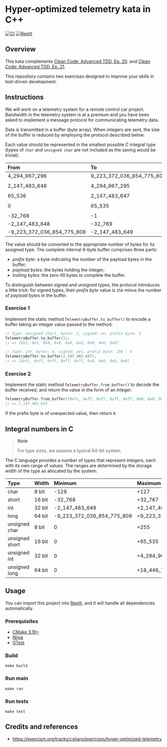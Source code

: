 # Hyper-optimized telemetry kata in C++

[![CI](https://github.com/Coding-Cuddles/hyper-optimized-telemetry-cpp-kata/actions/workflows/main.yml/badge.svg)](https://github.com/Coding-Cuddles/hyper-optimized-telemetry-cpp-kata/actions/workflows/main.yml)
[![Replit](https://img.shields.io/badge/Try%20with%20Replit-black?logo=replit)](https://replit.com/new/github/Coding-Cuddles/hyper-optimized-telemetry-cpp-kata)

## Overview

This kata complements [Clean Code: Advanced TDD, Ep. 20](https://cleancoders.com/episode/clean-code-episode-20).
and [Clean Code: Advanced TDD, Ep. 21](https://cleancoders.com/episode/clean-code-episode-21).

This repository contains two exercises designed to improve your skills in
test-driven development.

## Instructions

We will work on a telemetry system for a remote control car project. Bandwidth
in the telemetry system is at a premium and you have been asked to implement a
message protocol for communicating telemetry data.

Data is transmitted in a buffer (byte array). When integers are sent, the size
of the buffer is reduced by employing the protocol described below.

Each value should be represented in the smallest possible C integral type
(types of `char` and `unsigned char` are not included as the saving would be
trivial):

| From                       | To                        | Type             |
|:---------------------------|:------------------------- |:-----------------|
| 4_294_967_296              | 9_223_372_036_854_775_807 | `long`           |
| 2_147_483_648              | 4_294_967_295             | `unsigned int`   |
| 65_536                     | 2_147_483_647             | `int`            |
| 0                          | 65_535                    | `unsigned short` |
| -32_768                    | -1                        | `short`          |
| -2_147_483_648             | -32_769                   | `int`            |
| -9_223_372_036_854_775_808 | -2_147_483_649            | `long`           |

The value should be converted to the appropriate number of bytes for its
assigned type. The complete internal 9-byte buffer comprises three parts:
* _prefix byte_: a byte indicating the number of the payload bytes in the buffer;
* _payload bytes_: the bytes holding the integer;
* _trailing bytes_: the zero-fill bytes to complete the buffer.

To distinguish between signed and unsigned types, the protocol introduces a little
trick: for signed types, their _prefix byte_ value is `256` minus the number of
_payload bytes_ in the buffer.

### Exercise 1

Implement the static method `TelemetryBuffer.to_buffer()` to encode a buffer taking
an integer value passed to the method.

```cpp
// Type: unsigned short, bytes: 2, signed: no, prefix byte: 2
TelemetryBuffer.to_buffer(5);
// => [0x2, 0x5, 0x0, 0x0, 0x0, 0x0, 0x0, 0x0, 0x0]

// Type: int, bytes: 4, signed: yes, prefix byte: 256 - 4
TelemetryBuffer.to_buffer(2_147_483_647);
// => [0xfc, 0xff, 0xff, 0xff, 0x7f, 0x0, 0x0, 0x0, 0x0]
```

### Exercise 2

Implement the static method `TelemetryBuffer.from_buffer()` to decode the buffer
received, and return the value in the form of an integer.

```cpp
TelemetryBuffer.from_buffer([0xfc, 0xff, 0xff, 0xff, 0x7f, 0x0, 0x0, 0x0, 0x0])
// => 2_147_483_647
```

If the prefix byte is of unexpected value, then return `0`.

## Integral numbers in C

> **Note**
>
> For type sizes, we assume a typical 64-bit system.

The C language provides a number of types that represent integers, each with
its own range of values. The ranges are determined by the storage width of the
type as allocated by the system:

| Type           | Width  | Minimum                    | Maximum                     |
|:---------------|:-------|:---------------------------|:--------------------------- |
| char           | 8 bit  | -128                       | +127                        |
| short          | 16 bit | -32_768                    | +32_767                     |
| int            | 32 bit | -2_147_483_648             | +2_147_483_647              |
| long           | 64 bit | -9_223_372_036_854_775_808 | +9_223_372_036_854_775_807  |
| unsigned char  | 8 bit  | 0                          | +255                        |
| unsigned short | 16 bit | 0                          | +65_535                     |
| unsigned int   | 32 bit | 0                          | +4_294_967_295              |
| unsigned long  | 64 bit | 0                          | +18_446_744_073_709_551_615 |

## Usage

You can import this project into [Replit](https://replit.com), and it will
handle all dependencies automatically.

### Prerequisites

* [CMake 3.19+](https://cmake.org)
* [Ninja](https://ninja-build.org)
* [GTest](https://github.com/google/googletest)

### Build

```console
make build
```

### Run main

```console
make run
```

### Run tests

```console
make test
```

## Credits and references

* <https://exercism.org/tracks/csharp/exercises/hyper-optimized-telemetry>
